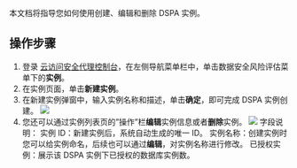 
本文档将指导您如何使用创建、编辑和删除 DSPA 实例。


## 操作步骤
1. 登录 [云访问安全代理控制台](https://console.cloud.tencent.com/casb)，在左侧导航菜单栏中，单击数据安全风险评估菜单下的**实例**。
2. 在实例页面，单击**新建实例**。
3. 在新建实例弹窗中，输入实例名称和描述，单击**确定**，即可完成 DSPA 实例创建。
![](https://qcloudimg.tencent-cloud.cn/raw/9205e66717572af372036b2fd2c1dbeb.png)
4. 您还可以通过实例列表页的”操作”栏**编辑**实例信息或者**删除**实例。
![](https://qcloudimg.tencent-cloud.cn/raw/ce2baca7b17d6503b28803f1d478cc84.png)
字段说明：
实例 ID：新建实例后，系统自动生成的唯一 ID。
实例名称：创建实例时您可以给实例命名，后续也可以通过**编辑**，对实例名称进行修改。
已授权实例：展示该 DSPA 实例下已授权的数据库实例数。

